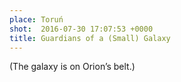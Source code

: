 ```yaml
---
place: Toruń
shot:  2016-07-30 17:07:53 +0000
title: Guardians of a (Small) Galaxy
---
```


(The galaxy is on Orion’s belt.)
